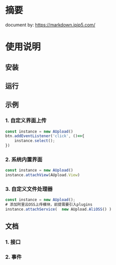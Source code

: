 # 摘要 

document by: https://markdown.ipip5.com/

# 使用说明

## 安装

## 运行

## 示例

### 1. 自定义界面上传

```javascript
const instance = new AUpload()
btn.addEventListener('click', ()=>{
	instance.select();
})
```

### 2. 系统内置界面

```javascript
const instance = new AUpload()
instance.attachView(AUpload.View)
```

### 3. 自定义文件处理器
```javascript
const instance = new AUpload();
# 添加阿里云OSS上传模块，前提需要引入plugins
instance.attachService(  new AUpload.AliOSS() )
```
## 文档
### 1. 接口
### 2. 事件
